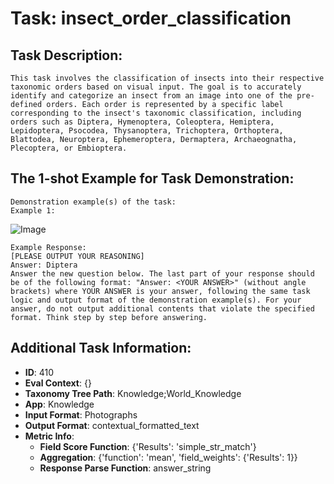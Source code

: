 # Task: insect_order_classification

## Task Description:

```
This task involves the classification of insects into their respective taxonomic orders based on visual input. The goal is to accurately identify and categorize an insect from an image into one of the pre-defined orders. Each order is represented by a specific label corresponding to the insect's taxonomic classification, including orders such as Diptera, Hymenoptera, Coleoptera, Hemiptera, Lepidoptera, Psocodea, Thysanoptera, Trichoptera, Orthoptera, Blattodea, Neuroptera, Ephemeroptera, Dermaptera, Archaeognatha, Plecoptera, or Embioptera.
```

## The 1-shot Example for Task Demonstration:

```
Demonstration example(s) of the task:
Example 1:
```

![Image](0.png)

```
Example Response:
[PLEASE OUTPUT YOUR REASONING]
Answer: Diptera
Answer the new question below. The last part of your response should be of the following format: "Answer: <YOUR ANSWER>" (without angle brackets) where YOUR ANSWER is your answer, following the same task logic and output format of the demonstration example(s). For your answer, do not output additional contents that violate the specified format. Think step by step before answering.
```

## Additional Task Information:

- **ID**: 410
- **Eval Context**: {}
- **Taxonomy Tree Path**: Knowledge;World_Knowledge
- **App**: Knowledge
- **Input Format**: Photographs
- **Output Format**: contextual_formatted_text
- **Metric Info**:
  - **Field Score Function**: {'Results': 'simple_str_match'}
  - **Aggregation**: {'function': 'mean', 'field_weights': {'Results': 1}}
  - **Response Parse Function**: answer_string
